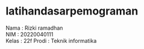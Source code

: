 # latihandasarpemograman
Nama : Rizki ramadhan <br/>
NIM : 20220040111 <br/>
Kelas : 22f
Prodi : Teknik informatika
